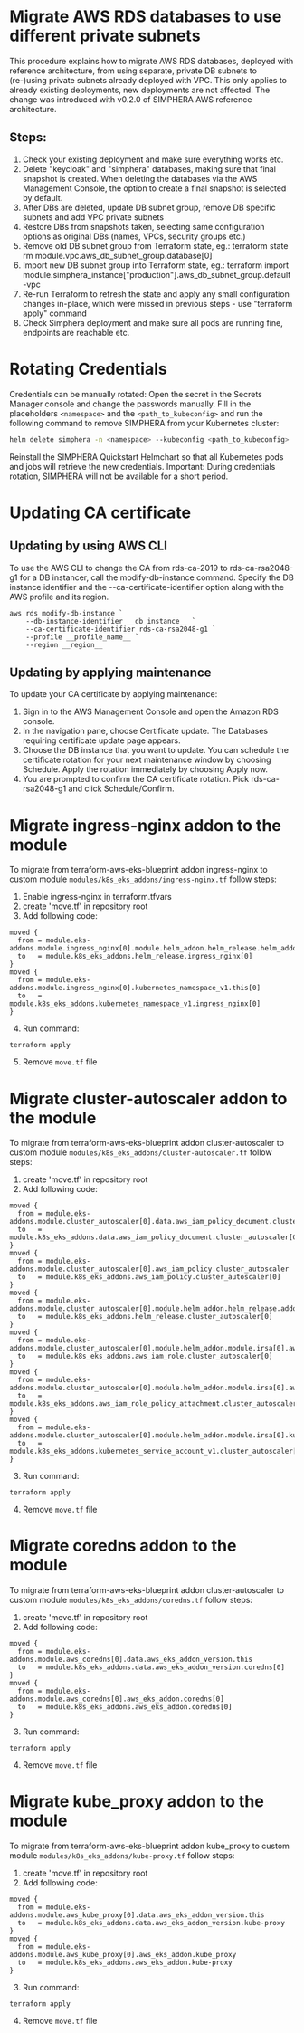 # Migrate AWS RDS databases to use different private subnets

This procedure explains how to migrate AWS RDS databases, deployed with reference architecture, from using separate, private DB subnets to (re-)using
private subnets already deployed with VPC. This only applies to already existing deployments, new deployments are not affected.
The change was introduced with v0.2.0 of SIMPHERA AWS reference architecture.

## Steps:
1. Check your existing deployment and make sure everything works etc.
2. Delete "keycloak" and "simphera" databases, making sure that final snapshot is created. When deleting the databases via the AWS Management Console, the option to create a final snapshot is selected by default.
3. After DBs are deleted, update DB subnet group, remove DB specific subnets and add VPC private subnets
4. Restore DBs from snapshots taken, selecting same configuration options as original DBs (names, VPCs, security groups etc.)
5. Remove old DB subnet group from Terraform state, eg.: terraform state rm module.vpc.aws_db_subnet_group.database[0]
6. Import new DB subnet group into Terraform state, eg.: terraform import module.simphera_instance[\"production\"].aws_db_subnet_group.default <infrastructure name>-vpc
7. Re-run Terraform to refresh the state and apply any small configuration changes in-place, which were missed in previous steps - use "terraform apply" command
8. Check Simphera deployment and make sure all pods are running fine, endpoints are reachable etc.

# Rotating Credentials

Credentials can be manually rotated:
Open the secret in the Secrets Manager console and change the passwords manually.
Fill in the placeholders `<namespace>` and the `<path_to_kubeconfig>` and run the following command to remove SIMPHERA from your Kubernetes cluster:

```bash
helm delete simphera -n <namespace> --kubeconfig <path_to_kubeconfig>
```

Reinstall the SIMPHERA Quickstart Helmchart so that all Kubernetes pods and jobs will retrieve the new credentials.
Important: During credentials rotation, SIMPHERA will not be available for a short period.

# Updating CA certificate

## Updating by using AWS CLI
To use the AWS CLI to change the CA from rds-ca-2019 to rds-ca-rsa2048-g1 for a DB instancer, call the modify-db-instance command. Specify the DB instance identifier and the --ca-certificate-identifier option along with the AWS profile and its region.

```
aws rds modify-db-instance `
    --db-instance-identifier __db_instance__ `
    --ca-certificate-identifier rds-ca-rsa2048-g1 `
    --profile __profile_name__ `
    --region __region__
```

## Updating by applying maintenance

To update your CA certificate by applying maintenance:

1. Sign in to the AWS Management Console and open the Amazon RDS console.
2. In the navigation pane, choose Certificate update. The Databases requiring certificate update page appears.
3. Choose the DB instance that you want to update. You can schedule the certificate rotation for your next maintenance window by choosing Schedule. Apply the rotation immediately by choosing Apply now.
4. You are prompted to confirm the CA certificate rotation. Pick rds-ca-rsa2048-g1 and click Schedule/Confirm.

# Migrate ingress-nginx addon to the module
To migrate from terraform-aws-eks-blueprint addon ingress-nginx to custom module `modules/k8s_eks_addons/ingress-nginx.tf` follow steps:

1. Enable ingress-nginx in terraform.tfvars
2. create 'move.tf' in repository root
3. Add following code:
```
moved {
  from = module.eks-addons.module.ingress_nginx[0].module.helm_addon.helm_release.helm_addon[0]
  to   = module.k8s_eks_addons.helm_release.ingress_nginx[0]
}
moved {
  from = module.eks-addons.module.ingress_nginx[0].kubernetes_namespace_v1.this[0]
  to   = module.k8s_eks_addons.kubernetes_namespace_v1.ingress_nginx[0]
}
```
4. Run command:
```
terraform apply
```
5. Remove `move.tf` file

# Migrate cluster-autoscaler addon to the module
To migrate from terraform-aws-eks-blueprint addon cluster-autoscaler to custom module `modules/k8s_eks_addons/cluster-autoscaler.tf` follow steps:

1. create 'move.tf' in repository root
2. Add following code:
```
moved {
  from = module.eks-addons.module.cluster_autoscaler[0].data.aws_iam_policy_document.cluster_autoscaler
  to   = module.k8s_eks_addons.data.aws_iam_policy_document.cluster_autoscaler[0]
}
moved {
  from = module.eks-addons.module.cluster_autoscaler[0].aws_iam_policy.cluster_autoscaler
  to   = module.k8s_eks_addons.aws_iam_policy.cluster_autoscaler[0]
}
moved {
  from = module.eks-addons.module.cluster_autoscaler[0].module.helm_addon.helm_release.addon[0]
  to   = module.k8s_eks_addons.helm_release.cluster_autoscaler[0]
}
moved {
  from = module.eks-addons.module.cluster_autoscaler[0].module.helm_addon.module.irsa[0].aws_iam_role.irsa[0]
  to   = module.k8s_eks_addons.aws_iam_role.cluster_autoscaler[0]
}
moved {
  from = module.eks-addons.module.cluster_autoscaler[0].module.helm_addon.module.irsa[0].aws_iam_role_policy_attachment.irsa[0]
  to   = module.k8s_eks_addons.aws_iam_role_policy_attachment.cluster_autoscaler[0]
}
moved {
  from = module.eks-addons.module.cluster_autoscaler[0].module.helm_addon.module.irsa[0].kubernetes_service_account_v1.irsa[0]
  to   = module.k8s_eks_addons.kubernetes_service_account_v1.cluster_autoscaler[0]
}
```
3. Run command:
```
terraform apply
```
4. Remove `move.tf` file

# Migrate coredns addon to the module
To migrate from terraform-aws-eks-blueprint addon cluster-autoscaler to custom module `modules/k8s_eks_addons/coredns.tf` follow steps:

1. create 'move.tf' in repository root
2. Add following code:
```
moved {
  from = module.eks-addons.module.aws_coredns[0].data.aws_eks_addon_version.this
  to   = module.k8s_eks_addons.data.aws_eks_addon_version.coredns[0]
}
moved {
  from = module.eks-addons.module.aws_coredns[0].aws_eks_addon.coredns[0]
  to   = module.k8s_eks_addons.aws_eks_addon.coredns[0]
}
```
3. Run command:
```
terraform apply
```
4. Remove `move.tf` file

# Migrate kube_proxy addon to the module
To migrate from terraform-aws-eks-blueprint addon kube_proxy to custom module `modules/k8s_eks_addons/kube-proxy.tf` follow steps:

1. create 'move.tf' in repository root
2. Add following code:
```
moved {
  from = module.eks-addons.module.aws_kube_proxy[0].data.aws_eks_addon_version.this
  to   = module.k8s_eks_addons.data.aws_eks_addon_version.kube-proxy
}
moved {
  from = module.eks-addons.module.aws_kube_proxy[0].aws_eks_addon.kube_proxy
  to   = module.k8s_eks_addons.aws_eks_addon.kube-proxy
}
```
3. Run command:
```
terraform apply
```
4. Remove `move.tf` file

